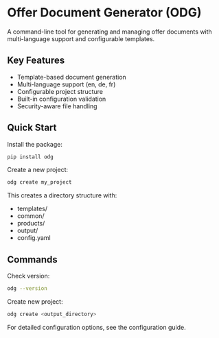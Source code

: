 # Offer Document Generator (ODG)

A command-line tool for generating and managing offer documents with multi-language support and configurable templates.

## Key Features
- Template-based document generation
- Multi-language support (en, de, fr)
- Configurable project structure
- Built-in configuration validation
- Security-aware file handling

## Quick Start

Install the package:
```bash
pip install odg
```

Create a new project:
```bash
odg create my_project
```

This creates a directory structure with:
- templates/
- common/
- products/
- output/
- config.yaml

## Commands

Check version:
```bash
odg --version
```

Create new project:
```bash
odg create <output_directory>
```

For detailed configuration options, see the configuration guide.
